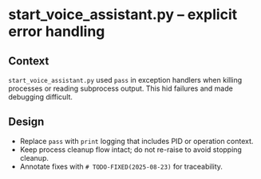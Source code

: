 # start_voice_assistant.py – explicit error handling

## Context
`start_voice_assistant.py` used `pass` in exception handlers when killing processes or reading subprocess output. This hid failures and made debugging difficult.

## Design
- Replace `pass` with `print` logging that includes PID or operation context.
- Keep process cleanup flow intact; do not re-raise to avoid stopping cleanup.
- Annotate fixes with `# TODO-FIXED(2025-08-23)` for traceability.
